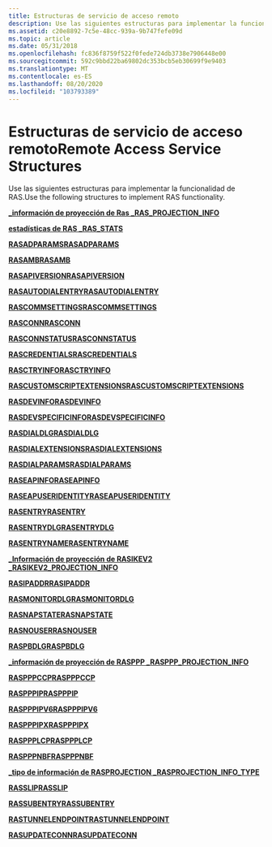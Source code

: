 ```yaml
---
title: Estructuras de servicio de acceso remoto
description: Use las siguientes estructuras para implementar la funcionalidad de RAS.
ms.assetid: c20e8892-7c5e-48cc-939a-9b747fefe09d
ms.topic: article
ms.date: 05/31/2018
ms.openlocfilehash: fc836f8759f522f0fede724db3738e7906448e00
ms.sourcegitcommit: 592c9bbd22ba69802dc353bcb5eb30699f9e9403
ms.translationtype: MT
ms.contentlocale: es-ES
ms.lasthandoff: 08/20/2020
ms.locfileid: "103793389"
---
```

# <a name="remote-access-service-structures"></a><span data-ttu-id="258bf-103">Estructuras de servicio de acceso remoto</span><span class="sxs-lookup"><span data-stu-id="258bf-103">Remote Access Service Structures</span></span>

<span data-ttu-id="258bf-104">Use las siguientes estructuras para implementar la funcionalidad de RAS.</span><span class="sxs-lookup"><span data-stu-id="258bf-104">Use the following structures to implement RAS functionality.</span></span>

[<span data-ttu-id="258bf-105">**\_información de proyección de Ras \_**</span><span class="sxs-lookup"><span data-stu-id="258bf-105">**RAS\_PROJECTION\_INFO**</span></span>](/windows/desktop/api/Ras/ns-ras-ras_projection_info)

[<span data-ttu-id="258bf-106">**estadísticas de RAS \_**</span><span class="sxs-lookup"><span data-stu-id="258bf-106">**RAS\_STATS**</span></span>](/windows/desktop/api/Ras/ns-ras-ras_stats)

<span data-ttu-id="258bf-107">[**RASADPARAMS**](/previous-versions/windows/desktop/legacy/aa376719(v=vs.85))</span><span class="sxs-lookup"><span data-stu-id="258bf-107">[**RASADPARAMS**](/previous-versions/windows/desktop/legacy/aa376719(v=vs.85))</span></span>

<span data-ttu-id="258bf-108">[**RASAMB**](/previous-versions/windows/desktop/legacy/aa376720(v=vs.85))</span><span class="sxs-lookup"><span data-stu-id="258bf-108">[**RASAMB**](/previous-versions/windows/desktop/legacy/aa376720(v=vs.85))</span></span>

<span data-ttu-id="258bf-109">[**RASAPIVERSION**](/previous-versions/windows/desktop/legacy/dd408102(v=vs.85))</span><span class="sxs-lookup"><span data-stu-id="258bf-109">[**RASAPIVERSION**](/previous-versions/windows/desktop/legacy/dd408102(v=vs.85))</span></span>

<span data-ttu-id="258bf-110">[**RASAUTODIALENTRY**](/previous-versions/windows/desktop/legacy/aa376721(v=vs.85))</span><span class="sxs-lookup"><span data-stu-id="258bf-110">[**RASAUTODIALENTRY**](/previous-versions/windows/desktop/legacy/aa376721(v=vs.85))</span></span>

<span data-ttu-id="258bf-111">[**RASCOMMSETTINGS**](/previous-versions/windows/desktop/legacy/aa376724(v=vs.85))</span><span class="sxs-lookup"><span data-stu-id="258bf-111">[**RASCOMMSETTINGS**](/previous-versions/windows/desktop/legacy/aa376724(v=vs.85))</span></span>

<span data-ttu-id="258bf-112">[**RASCONN**](/previous-versions/windows/desktop/legacy/aa376725(v=vs.85))</span><span class="sxs-lookup"><span data-stu-id="258bf-112">[**RASCONN**](/previous-versions/windows/desktop/legacy/aa376725(v=vs.85))</span></span>

<span data-ttu-id="258bf-113">[**RASCONNSTATUS**](/previous-versions/windows/desktop/legacy/aa376728(v=vs.85))</span><span class="sxs-lookup"><span data-stu-id="258bf-113">[**RASCONNSTATUS**](/previous-versions/windows/desktop/legacy/aa376728(v=vs.85))</span></span>

<span data-ttu-id="258bf-114">[**RASCREDENTIALS**](/previous-versions/windows/desktop/legacy/aa376730(v=vs.85))</span><span class="sxs-lookup"><span data-stu-id="258bf-114">[**RASCREDENTIALS**](/previous-versions/windows/desktop/legacy/aa376730(v=vs.85))</span></span>

<span data-ttu-id="258bf-115">[**RASCTRYINFO**](/previous-versions/windows/desktop/legacy/aa376731(v=vs.85))</span><span class="sxs-lookup"><span data-stu-id="258bf-115">[**RASCTRYINFO**](/previous-versions/windows/desktop/legacy/aa376731(v=vs.85))</span></span>

<span data-ttu-id="258bf-116">[**RASCUSTOMSCRIPTEXTENSIONS**](/previous-versions/windows/desktop/legacy/aa376738(v=vs.85))</span><span class="sxs-lookup"><span data-stu-id="258bf-116">[**RASCUSTOMSCRIPTEXTENSIONS**](/previous-versions/windows/desktop/legacy/aa376738(v=vs.85))</span></span>

<span data-ttu-id="258bf-117">[**RASDEVINFO**](/previous-versions/windows/desktop/legacy/aa377001(v=vs.85))</span><span class="sxs-lookup"><span data-stu-id="258bf-117">[**RASDEVINFO**](/previous-versions/windows/desktop/legacy/aa377001(v=vs.85))</span></span>

[<span data-ttu-id="258bf-118">**RASDEVSPECIFICINFO**</span><span class="sxs-lookup"><span data-stu-id="258bf-118">**RASDEVSPECIFICINFO**</span></span>](/windows/win32/api/ras/ns-ras-rasdevspecificinfo)

<span data-ttu-id="258bf-119">[**RASDIALDLG**](/previous-versions/windows/desktop/legacy/aa377023(v=vs.85))</span><span class="sxs-lookup"><span data-stu-id="258bf-119">[**RASDIALDLG**](/previous-versions/windows/desktop/legacy/aa377023(v=vs.85))</span></span>

<span data-ttu-id="258bf-120">[**RASDIALEXTENSIONS**](/previous-versions/windows/desktop/legacy/aa377029(v=vs.85))</span><span class="sxs-lookup"><span data-stu-id="258bf-120">[**RASDIALEXTENSIONS**](/previous-versions/windows/desktop/legacy/aa377029(v=vs.85))</span></span>

<span data-ttu-id="258bf-121">[**RASDIALPARAMS**](/previous-versions/windows/desktop/legacy/aa377238(v=vs.85))</span><span class="sxs-lookup"><span data-stu-id="258bf-121">[**RASDIALPARAMS**](/previous-versions/windows/desktop/legacy/aa377238(v=vs.85))</span></span>

<span data-ttu-id="258bf-122">[**RASEAPINFO**](/previous-versions/windows/desktop/legacy/aa377242(v=vs.85))</span><span class="sxs-lookup"><span data-stu-id="258bf-122">[**RASEAPINFO**](/previous-versions/windows/desktop/legacy/aa377242(v=vs.85))</span></span>

<span data-ttu-id="258bf-123">[**RASEAPUSERIDENTITY**](/previous-versions/windows/desktop/legacy/aa377247(v=vs.85))</span><span class="sxs-lookup"><span data-stu-id="258bf-123">[**RASEAPUSERIDENTITY**](/previous-versions/windows/desktop/legacy/aa377247(v=vs.85))</span></span>

<span data-ttu-id="258bf-124">[**RASENTRY**](/previous-versions/windows/desktop/legacy/aa377274(v=vs.85))</span><span class="sxs-lookup"><span data-stu-id="258bf-124">[**RASENTRY**](/previous-versions/windows/desktop/legacy/aa377274(v=vs.85))</span></span>

<span data-ttu-id="258bf-125">[**RASENTRYDLG**](/previous-versions/windows/desktop/legacy/aa377260(v=vs.85))</span><span class="sxs-lookup"><span data-stu-id="258bf-125">[**RASENTRYDLG**](/previous-versions/windows/desktop/legacy/aa377260(v=vs.85))</span></span>

<span data-ttu-id="258bf-126">[**RASENTRYNAME**](/previous-versions/windows/desktop/legacy/aa377267(v=vs.85))</span><span class="sxs-lookup"><span data-stu-id="258bf-126">[**RASENTRYNAME**](/previous-versions/windows/desktop/legacy/aa377267(v=vs.85))</span></span>

[<span data-ttu-id="258bf-127">**\_Información de proyección de RASIKEV2 \_**</span><span class="sxs-lookup"><span data-stu-id="258bf-127">**RASIKEV2\_PROJECTION\_INFO**</span></span>](/windows/desktop/api/ras/ns-ras-rasikev2_projection_info)

<span data-ttu-id="258bf-128">[**RASIPADDR**](/previous-versions/windows/desktop/legacy/aa377578(v=vs.85))</span><span class="sxs-lookup"><span data-stu-id="258bf-128">[**RASIPADDR**](/previous-versions/windows/desktop/legacy/aa377578(v=vs.85))</span></span>

<span data-ttu-id="258bf-129">[**RASMONITORDLG**](/previous-versions/windows/desktop/legacy/aa377591(v=vs.85))</span><span class="sxs-lookup"><span data-stu-id="258bf-129">[**RASMONITORDLG**](/previous-versions/windows/desktop/legacy/aa377591(v=vs.85))</span></span>

[<span data-ttu-id="258bf-130">**RASNAPSTATE**</span><span class="sxs-lookup"><span data-stu-id="258bf-130">**RASNAPSTATE**</span></span>](/windows/desktop/api/Ras/ns-ras-rasnapstate)

<span data-ttu-id="258bf-131">[**RASNOUSER**](/previous-versions/windows/desktop/legacy/aa377598(v=vs.85))</span><span class="sxs-lookup"><span data-stu-id="258bf-131">[**RASNOUSER**](/previous-versions/windows/desktop/legacy/aa377598(v=vs.85))</span></span>

<span data-ttu-id="258bf-132">[**RASPBDLG**](/previous-versions/windows/desktop/legacy/aa377607(v=vs.85))</span><span class="sxs-lookup"><span data-stu-id="258bf-132">[**RASPBDLG**](/previous-versions/windows/desktop/legacy/aa377607(v=vs.85))</span></span>

[<span data-ttu-id="258bf-133">**\_información de proyección de RASPPP \_**</span><span class="sxs-lookup"><span data-stu-id="258bf-133">**RASPPP\_PROJECTION\_INFO**</span></span>](/windows/desktop/api/Ras/ns-ras-rasppp_projection_info)

<span data-ttu-id="258bf-134">[**RASPPPCCP**](/previous-versions/windows/desktop/legacy/aa377620(v=vs.85))</span><span class="sxs-lookup"><span data-stu-id="258bf-134">[**RASPPPCCP**](/previous-versions/windows/desktop/legacy/aa377620(v=vs.85))</span></span>

<span data-ttu-id="258bf-135">[**RASPPPIP**](/previous-versions/windows/desktop/legacy/aa377634(v=vs.85))</span><span class="sxs-lookup"><span data-stu-id="258bf-135">[**RASPPPIP**](/previous-versions/windows/desktop/legacy/aa377634(v=vs.85))</span></span>

<span data-ttu-id="258bf-136">[**RASPPPIPV6**](/previous-versions/windows/desktop/legacy/aa816540(v=vs.85))</span><span class="sxs-lookup"><span data-stu-id="258bf-136">[**RASPPPIPV6**](/previous-versions/windows/desktop/legacy/aa816540(v=vs.85))</span></span>

<span data-ttu-id="258bf-137">[**RASPPPIPX**](/previous-versions/windows/desktop/legacy/aa377623(v=vs.85))</span><span class="sxs-lookup"><span data-stu-id="258bf-137">[**RASPPPIPX**](/previous-versions/windows/desktop/legacy/aa377623(v=vs.85))</span></span>

<span data-ttu-id="258bf-138">[**RASPPPLCP**](/previous-versions/windows/desktop/legacy/aa377638(v=vs.85))</span><span class="sxs-lookup"><span data-stu-id="258bf-138">[**RASPPPLCP**](/previous-versions/windows/desktop/legacy/aa377638(v=vs.85))</span></span>

<span data-ttu-id="258bf-139">[**RASPPPNBF**](/previous-versions/windows/desktop/legacy/aa377642(v=vs.85))</span><span class="sxs-lookup"><span data-stu-id="258bf-139">[**RASPPPNBF**](/previous-versions/windows/desktop/legacy/aa377642(v=vs.85))</span></span>

[<span data-ttu-id="258bf-140">**\_tipo de información de RASPROJECTION \_**</span><span class="sxs-lookup"><span data-stu-id="258bf-140">**RASPROJECTION\_INFO\_TYPE**</span></span>](/windows/desktop/api/ras/ne-ras-rasprojection_info_type)

<span data-ttu-id="258bf-141">[**RASSLIP**](/previous-versions/windows/desktop/legacy/aa377836(v=vs.85))</span><span class="sxs-lookup"><span data-stu-id="258bf-141">[**RASSLIP**](/previous-versions/windows/desktop/legacy/aa377836(v=vs.85))</span></span>

<span data-ttu-id="258bf-142">[**RASSUBENTRY**](/previous-versions/windows/desktop/legacy/aa377839(v=vs.85))</span><span class="sxs-lookup"><span data-stu-id="258bf-142">[**RASSUBENTRY**](/previous-versions/windows/desktop/legacy/aa377839(v=vs.85))</span></span>

<span data-ttu-id="258bf-143">[**RASTUNNELENDPOINT**](/previous-versions/windows/desktop/legacy/dd430579(v=vs.85))</span><span class="sxs-lookup"><span data-stu-id="258bf-143">[**RASTUNNELENDPOINT**](/previous-versions/windows/desktop/legacy/dd430579(v=vs.85))</span></span>

<span data-ttu-id="258bf-144">[**RASUPDATECONN**](/previous-versions/windows/desktop/legacy/dd408110(v=vs.85))</span><span class="sxs-lookup"><span data-stu-id="258bf-144">[**RASUPDATECONN**](/previous-versions/windows/desktop/legacy/dd408110(v=vs.85))</span></span>

 

 